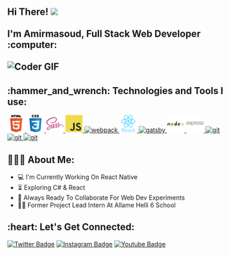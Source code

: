 <h2 align="left">
 <abc>
  <br>Hi There! <img src="https://user-images.githubusercontent.com/42378118/110234147-e3259600-7f4e-11eb-95be-0c4047144dea.gif" width="30"><br>
  <br> I'm Amirmasoud, Full Stack Web Developer :computer:<br>
  <br>
    <img src="https://media.giphy.com/media/SWoSkN6DxTszqIKEqv/giphy.gif" alt="Coder GIF" width="500">
 </abc>
</h2> 
<h2 align="left">:hammer_and_wrench: Technologies and Tools I use:</h2>
<p align="left">
    <a href="https://www.w3.org/html/" target="_blank"> <img src="https://raw.githubusercontent.com/devicons/devicon/master/icons/html5/html5-original-wordmark.svg" alt="html5" width="40" height="40"/> </a>
    <a href="https://www.w3schools.com/css/" target="_blank"> <img src="https://raw.githubusercontent.com/devicons/devicon/master/icons/css3/css3-original-wordmark.svg" alt="css3" width="40" height="40"/> </a>
<a href="https://sass-lang.com" target="_blank"> <img src="https://raw.githubusercontent.com/devicons/devicon/master/icons/sass/sass-original.svg" alt="sass" width="40" height="40"/> </a>
    <a href="https://developer.mozilla.org/en-US/docs/Web/JavaScript" target="_blank"> <img src="https://raw.githubusercontent.com/devicons/devicon/master/icons/javascript/javascript-original.svg" alt="javascript" width="40" height="40"/> </a>
<a href="https://webpack.js.org/" target="_blank"> <img src="https://www.vectorlogo.zone/logos/js_webpack/js_webpack-icon.svg" alt="webpack" width="40" height="40"/> </a>
<a href="https://reactjs.org/" target="_blank"> <img src="https://raw.githubusercontent.com/devicons/devicon/master/icons/react/react-original-wordmark.svg" alt="react" width="40" height="40"/> </a>
<a href="https://www.gatsbyjs.com/" target="_blank"> <img src="https://www.vectorlogo.zone/logos/gatsbyjs/gatsbyjs-icon.svg" alt="gatsby" width="40" height="40"/> </a>
      <a href="https://nodejs.org" target="_blank"> <img src="https://raw.githubusercontent.com/devicons/devicon/master/icons/nodejs/nodejs-original-wordmark.svg" alt="nodejs" width="40" height="40"/> </a>
    <a href="https://expressjs.com" target="_blank"> <img src="https://raw.githubusercontent.com/devicons/devicon/master/icons/express/express-original-wordmark.svg" alt="express" width="40" height="40"/> </a>
<a href="https://git-scm.com/" target="_blank"> <img src="https://www.vectorlogo.zone/logos/git-scm/git-scm-icon.svg" alt="git" width="40" height="40"/> </a>
<a href="https://php.net/" target="_blank"> <img src="https://www.vectorlogo.zone/logos/php/php-icon.svg" alt="git" width="40" height="40"/> </a>
<a href="https://learn.microsoft.com/en-us/dotnet/csharp/" target="_blank"> <img src="https://upload.wikimedia.org/wikipedia/commons/4/4f/Csharp_Logo.png" alt="git" width="40" height="40"/> </a>



<h2 align="left">👨🏻‍💻 About Me:</h2>

- :computer: I'm Currently Working On React Native
- :hourglass_flowing_sand:  Exploring C# & React
- :rocket: Always Ready To Collaborate For Web Dev Experiments
- :man_technologist: Former Project Lead Intern At Allame Helli 6 School

<h2 align="left">:heart: Let's Get Connected:</h2>

[![Twitter Badge](https://img.shields.io/badge/-@Codingwithenjoy-1ca0f1?style=flat-square&labelColor=1ca0f1&logo=twitter&logoColor=white&link=https://twitter.com/prince_shivaram)](https://twitter.com/codingwithenjoy) 
[![Instagram Badge](https://img.shields.io/badge/-@codingwithenjoy-D7008A?style=flat-square&labelColor=D7008A&logo=Instagram&logoColor=white&link=https://www.instagram.com/codingwithenjoy)](https://www.instagram.com/codingwithenjoy)
[![Youtube Badge](https://img.shields.io/badge/-@codingwithenjoy-D7008A?style=flat-square&labelColor=D7008A&logo=Youtube&logoColor=white&link=https://www.youtube.com/@codingwithenjoy)](https://www.youtube.com/@codingwithenjoy)
